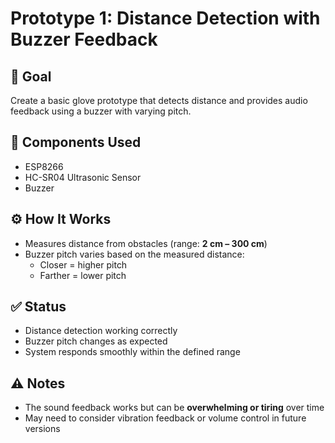  
# Prototype 1: Distance Detection with Buzzer Feedback

## 🎯 Goal
Create a basic glove prototype that detects distance and provides audio feedback using a buzzer with varying pitch.

## 🧰 Components Used
- ESP8266
- HC-SR04 Ultrasonic Sensor
- Buzzer 

## ⚙️ How It Works
- Measures distance from obstacles (range: **2 cm – 300 cm**)
- Buzzer pitch varies based on the measured distance:
  - Closer = higher pitch
  - Farther = lower pitch

## ✅ Status
- Distance detection working correctly  
- Buzzer pitch changes as expected  
- System responds smoothly within the defined range  

## ⚠️ Notes
- The sound feedback works but can be **overwhelming or tiring** over time  
- May need to consider vibration feedback or volume control in future versions